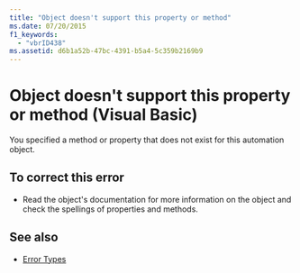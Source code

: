 ```yaml
---
title: "Object doesn't support this property or method"
ms.date: 07/20/2015
f1_keywords: 
  - "vbrID438"
ms.assetid: d6b1a52b-47bc-4391-b5a4-5c359b2169b9
---
```

# Object doesn't support this property or method (Visual Basic)
You specified a method or property that does not exist for this automation object.  
  
## To correct this error  
  
- Read the object's documentation for more information on the object and check the spellings of properties and methods.  
  
## See also

- [Error Types](../programming-guide/language-features/error-types.md)
